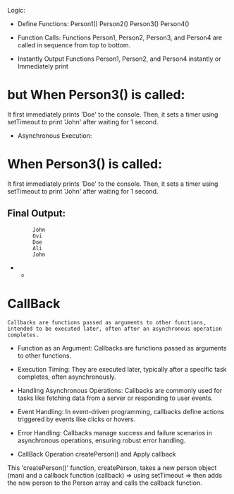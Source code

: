 
Logic:


* Define Functions:
Person1()
Person2()
Person3()
Person4()


* Function Calls:
Functions Person1, Person2, Person3, and Person4 are called in sequence from top to bottom.

* Instantly Output 
Functions Person1, Person2, and Person4 instantly or Immediately print 

 # but When Person3() is called:
It first immediately prints 'Doe' to the console.
Then, it sets a timer using setTimeout to print 'John' after waiting for 1 second.


* Asynchronous Execution:

 # When Person3() is called:
It first immediately prints 'Doe' to the console.
Then, it sets a timer using setTimeout to print 'John' after waiting for 1 second.
 ## Final Output:
            John
            Ovi
            Doe
            Ali
            John





* * 
 # CallBack 
    Callbacks are functions passed as arguments to other functions, intended to be executed later, often after an asynchronous operation completes.


   * Function as an Argument:
    Callbacks are functions passed as arguments to other functions.

   * Execution Timing:
    They are executed later, typically after a specific task completes, often asynchronously.

   * Handling Asynchronous Operations:
    Callbacks are commonly used for tasks like fetching data from a server or responding to user events.

   * Event Handling:
    In event-driven programming, callbacks define actions triggered by events like clicks or hovers.

   * Error Handling:
    Callbacks manage success and failure scenarios in asynchronous operations, ensuring robust error handling.




<!-- * Callback Function 
****************************** -->
* CallBack Operation createPerson() and Apply callback

This 'createPerson()' function, createPerson, takes a new person object (man) and a callback function (callback)
  => using setTimeout
  => then adds the new person to the Person array and calls the callback function.